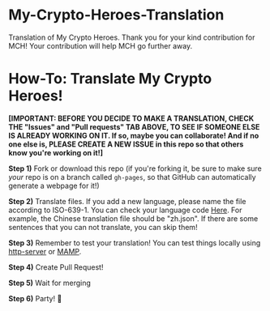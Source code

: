 # My-Crypto-Heroes-Translation
Translation of My Crypto Heroes. Thank you for your kind contribution for MCH! Your contribution will help MCH go further away.

#	How-To: Translate My Crypto Heroes!

**[IMPORTANT:
BEFORE YOU DECIDE TO MAKE A TRANSLATION, CHECK THE "Issues" and "Pull requests" TAB ABOVE,
TO SEE IF SOMEONE ELSE IS ALREADY WORKING ON IT.
If so, maybe you can collaborate!
And if no one else is, PLEASE CREATE A NEW ISSUE in this repo
so that others know you're working on it!]**


**Step 1)** Fork or download this repo 
(if you're forking it, be sure to make sure *your* repo is on a branch called `gh-pages`, so that GitHub can automatically generate a webpage for it!)

**Step 2)** Translate files.
If you add a new language, please name the file according to ISO-639-1. You can check your language code  [Here](https://en.wikipedia.org/wiki/List_of_ISO_639-1_codes).
For example, the Chinese translation file should be "zh.json".
If there are some sentences that you can not translate, you can skip them!

**Step 3)** Remember to test your translation! You can test things locally using [http-server](https://www.npmjs.com/package/http-server) or [MAMP](https://www.mamp.info/en/).

**Step 4)** Create Pull Request! 

**Step 5)** Wait for merging

**Step 6)** Party! 🎉

